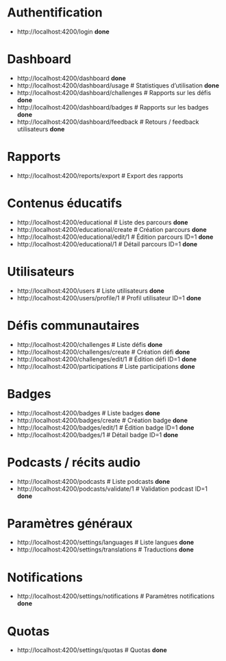 # Authentification
- http://localhost:4200/login **done**

# Dashboard
- http://localhost:4200/dashboard **done**
- http://localhost:4200/dashboard/usage       # Statistiques d’utilisation **done**
- http://localhost:4200/dashboard/challenges  # Rapports sur les défis **done**
- http://localhost:4200/dashboard/badges      # Rapports sur les badges **done**
- http://localhost:4200/dashboard/feedback    # Retours / feedback utilisateurs **done**

# Rapports
- http://localhost:4200/reports/export        # Export des rapports

# Contenus éducatifs
- http://localhost:4200/educational           # Liste des parcours **done**
- http://localhost:4200/educational/create    # Création parcours **done**
- http://localhost:4200/educational/edit/1    # Édition parcours ID=1 **done**
- http://localhost:4200/educational/1         # Détail parcours ID=1 **done**

# Utilisateurs
- http://localhost:4200/users                 # Liste utilisateurs **done**
- http://localhost:4200/users/profile/1       # Profil utilisateur ID=1 **done**

# Défis communautaires
- http://localhost:4200/challenges            # Liste défis **done**
- http://localhost:4200/challenges/create     # Création défi **done**
- http://localhost:4200/challenges/edit/1     # Édition défi ID=1 **done**
- http://localhost:4200/participations        # Liste participations **done**

# Badges
- http://localhost:4200/badges                # Liste badges **done**
- http://localhost:4200/badges/create         # Création badge **done**
- http://localhost:4200/badges/edit/1         # Édition badge ID=1 **done**
- http://localhost:4200/badges/1              # Détail badge ID=1 **done**

# Podcasts / récits audio
- http://localhost:4200/podcasts              # Liste podcasts **done**
- http://localhost:4200/podcasts/validate/1   # Validation podcast ID=1 **done**

# Paramètres généraux
- http://localhost:4200/settings/languages    # Liste langues **done**
- http://localhost:4200/settings/translations # Traductions **done**

# Notifications
- http://localhost:4200/settings/notifications # Paramètres notifications **done**

# Quotas
- http://localhost:4200/settings/quotas        # Quotas **done**
